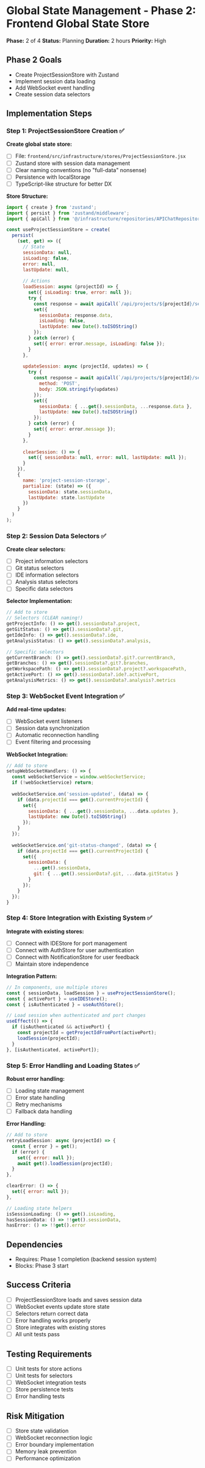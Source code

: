 # Global State Management - Phase 2: Frontend Global State Store

**Phase:** 2 of 4
**Status:** Planning
**Duration:** 2 hours
**Priority:** High

## Phase 2 Goals
- Create ProjectSessionStore with Zustand
- Implement session data loading
- Add WebSocket event handling
- Create session data selectors

## Implementation Steps

### Step 1: ProjectSessionStore Creation ✅
**Create global state store:**
- [ ] File: `frontend/src/infrastructure/stores/ProjectSessionStore.jsx`
- [ ] Zustand store with session data management
- [ ] Clear naming conventions (no "full-data" nonsense)
- [ ] Persistence with localStorage
- [ ] TypeScript-like structure for better DX

**Store Structure:**
```javascript
import { create } from 'zustand';
import { persist } from 'zustand/middleware';
import { apiCall } from '@/infrastructure/repositories/APIChatRepository.jsx';

const useProjectSessionStore = create(
  persist(
    (set, get) => ({
      // State
      sessionData: null,
      isLoading: false,
      error: null,
      lastUpdate: null,
      
      // Actions
      loadSession: async (projectId) => {
        set({ isLoading: true, error: null });
        try {
          const response = await apiCall(`/api/projects/${projectId}/session`);
          set({ 
            sessionData: response.data, 
            isLoading: false,
            lastUpdate: new Date().toISOString()
          });
        } catch (error) {
          set({ error: error.message, isLoading: false });
        }
      },
      
      updateSession: async (projectId, updates) => {
        try {
          const response = await apiCall(`/api/projects/${projectId}/session/update`, {
            method: 'POST',
            body: JSON.stringify(updates)
          });
          set({ 
            sessionData: { ...get().sessionData, ...response.data },
            lastUpdate: new Date().toISOString()
          });
        } catch (error) {
          set({ error: error.message });
        }
      },
      
      clearSession: () => {
        set({ sessionData: null, error: null, lastUpdate: null });
      }
    }),
    {
      name: 'project-session-storage',
      partialize: (state) => ({
        sessionData: state.sessionData,
        lastUpdate: state.lastUpdate
      })
    }
  )
);
```

### Step 2: Session Data Selectors ✅
**Create clear selectors:**
- [ ] Project information selectors
- [ ] Git status selectors
- [ ] IDE information selectors
- [ ] Analysis status selectors
- [ ] Specific data selectors

**Selector Implementation:**
```javascript
// Add to store
// Selectors (CLEAR naming!)
getProjectInfo: () => get().sessionData?.project,
getGitStatus: () => get().sessionData?.git,
getIdeInfo: () => get().sessionData?.ide,
getAnalysisStatus: () => get().sessionData?.analysis,

// Specific selectors
getCurrentBranch: () => get().sessionData?.git?.currentBranch,
getBranches: () => get().sessionData?.git?.branches,
getWorkspacePath: () => get().sessionData?.project?.workspacePath,
getActivePort: () => get().sessionData?.ide?.activePort,
getAnalysisMetrics: () => get().sessionData?.analysis?.metrics
```

### Step 3: WebSocket Event Integration ✅
**Add real-time updates:**
- [ ] WebSocket event listeners
- [ ] Session data synchronization
- [ ] Automatic reconnection handling
- [ ] Event filtering and processing

**WebSocket Integration:**
```javascript
// Add to store
setupWebSocketHandlers: () => {
  const webSocketService = window.webSocketService;
  if (!webSocketService) return;
  
  webSocketService.on('session-updated', (data) => {
    if (data.projectId === get().currentProjectId) {
      set({ 
        sessionData: { ...get().sessionData, ...data.updates },
        lastUpdate: new Date().toISOString()
      });
    }
  });
  
  webSocketService.on('git-status-changed', (data) => {
    if (data.projectId === get().currentProjectId) {
      set({
        sessionData: {
          ...get().sessionData,
          git: { ...get().sessionData?.git, ...data.gitStatus }
        }
      });
    }
  });
}
```

### Step 4: Store Integration with Existing System ✅
**Integrate with existing stores:**
- [ ] Connect with IDEStore for port management
- [ ] Connect with AuthStore for user authentication
- [ ] Connect with NotificationStore for user feedback
- [ ] Maintain store independence

**Integration Pattern:**
```javascript
// In components, use multiple stores
const { sessionData, loadSession } = useProjectSessionStore();
const { activePort } = useIDEStore();
const { isAuthenticated } = useAuthStore();

// Load session when authenticated and port changes
useEffect(() => {
  if (isAuthenticated && activePort) {
    const projectId = getProjectIdFromPort(activePort);
    loadSession(projectId);
  }
}, [isAuthenticated, activePort]);
```

### Step 5: Error Handling and Loading States ✅
**Robust error handling:**
- [ ] Loading state management
- [ ] Error state handling
- [ ] Retry mechanisms
- [ ] Fallback data handling

**Error Handling:**
```javascript
// Add to store
retryLoadSession: async (projectId) => {
  const { error } = get();
  if (error) {
    set({ error: null });
    await get().loadSession(projectId);
  }
},

clearError: () => {
  set({ error: null });
},

// Loading state helpers
isSessionLoading: () => get().isLoading,
hasSessionData: () => !!get().sessionData,
hasError: () => !!get().error
```

## Dependencies
- Requires: Phase 1 completion (backend session system)
- Blocks: Phase 3 start

## Success Criteria
- [ ] ProjectSessionStore loads and saves session data
- [ ] WebSocket events update store state
- [ ] Selectors return correct data
- [ ] Error handling works properly
- [ ] Store integrates with existing stores
- [ ] All unit tests pass

## Testing Requirements
- [ ] Unit tests for store actions
- [ ] Unit tests for selectors
- [ ] WebSocket integration tests
- [ ] Store persistence tests
- [ ] Error handling tests

## Risk Mitigation
- [ ] Store state validation
- [ ] WebSocket reconnection logic
- [ ] Error boundary implementation
- [ ] Memory leak prevention
- [ ] Performance optimization 